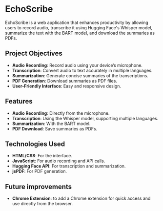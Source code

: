 # EchoScribe

EchoScribe is a web application that enhances productivity by allowing users to record audio, transcribe it using Hugging Face's Whisper model, summarize the text with the BART model, and download the summaries as PDFs.

## Project Objectives

- **Audio Recording**: Record audio using your device’s microphone.
- **Transcription**: Convert audio to text accurately in multiple languages.
- **Summarization**: Generate concise summaries of the transcriptions.
- **PDF Generation**: Download summaries as PDF files.
- **User-Friendly Interface**: Easy and responsive design.

## Features

- **Audio Recording**: Directly from the microphone.
- **Transcription**: Using the Whisper model, supporting multiple languages.
- **Summarization**: With the BART model.
- **PDF Download**: Save summaries as PDFs.

## Technologies Used

- **HTML/CSS**: For the interface.
- **JavaScript**: For audio recording and API calls.
- **Hugging Face API**: For transcription and summarization.
- **jsPDF**: For PDF generation.

## Future improvements
- **Chrome Extension**: to add a Chrome extension for quick access and use directly from the browser.
